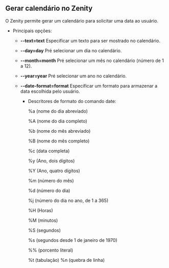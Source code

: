 ## Gerar calendário no Zenity

O Zenity permite gerar um calendário para solicitar uma data ao usuário.

* Principais opções:

  - **--text=text** Especificar um texto para ser mostrado no calendário.
  - **--day=day** Pré selecionar um dia no calendário.
  - **--month=month** Pré selecionar um mês no calendário (número de 1 a 12).
  - **--year=year** Pré selecionar um ano no calendário.
  - **--date-format=format** Especificar um formato para armazenar a data escolhida pelo usuário.
  
    - Descritores de formato do comando date:

      %a (nome do dia abreviado)
      
      %A (nome do dia completo)
      
      %b (nome do mês abreviado)
      
      %B (nome do mês completo)
      
      %c (data completa)
      
      %y (Ano, dois dígitos)
      
      %Y (Ano, quatro dígitos)
      
      %m (número do mês)
      
      %d (número do dia)
      
      %j (número do dia no ano, de 1 a 365)
      
      %H (Horas)

      %M (minutos)
      
      %S (segundos)
      
      %s (segundos desde 1 de janeiro de 1970)
      
      %% (porcento literal)
      
      %t (tabulação)
      %n (quebra de linha)
